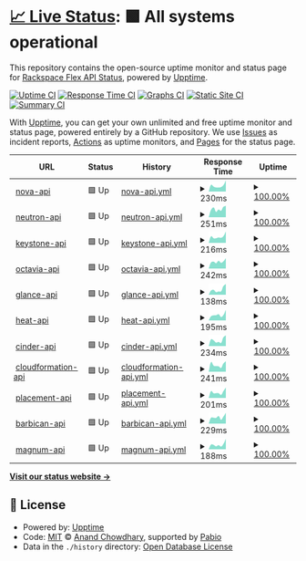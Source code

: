 # [📈 Live Status](https://status.api.iad3.rackspacecloud.com/): <!--live status--> **🟩 All systems operational**

This repository contains the open-source uptime monitor and status page for [Rackspace Flex API Status](https://status.api.iad3.rackspacecloud.com/), powered by [Upptime](https://github.com/upptime/upptime).

[![Uptime CI](https://github.com/the2hill/rs-flex-uptime-iad/workflows/Uptime%20CI/badge.svg)](https://github.com/the2hill/rs-flex-uptime-iad/actions?query=workflow%3A%22Uptime+CI%22)
[![Response Time CI](https://github.com/the2hill/rs-flex-uptime-iad/workflows/Response%20Time%20CI/badge.svg)](https://github.com/the2hill/rs-flex-uptime-iad/actions?query=workflow%3A%22Response+Time+CI%22)
[![Graphs CI](https://github.com/the2hill/rs-flex-uptime-iad/workflows/Graphs%20CI/badge.svg)](https://github.com/the2hill/rs-flex-uptime-iad/actions?query=workflow%3A%22Graphs+CI%22)
[![Static Site CI](https://github.com/the2hill/rs-flex-uptime-iad/workflows/Static%20Site%20CI/badge.svg)](https://github.com/the2hill/rs-flex-uptime-iad/actions?query=workflow%3A%22Static+Site+CI%22)
[![Summary CI](https://github.com/the2hill/rs-flex-uptime-iad/workflows/Summary%20CI/badge.svg)](https://github.com/the2hill/rs-flex-uptime-iad/actions?query=workflow%3A%22Summary+CI%22)

With [Upptime](https://upptime.js.org), you can get your own unlimited and free uptime monitor and status page, powered entirely by a GitHub repository. We use [Issues](https://github.com/the2hill/rs-flex-uptime-iad/issues) as incident reports, [Actions](https://github.com/the2hill/rs-flex-uptime-iad/actions) as uptime monitors, and [Pages](https://status.api.iad3.rackspacecloud.com/) for the status page.

<!--start: status pages-->
<!-- This summary is generated by Upptime (https://github.com/upptime/upptime) -->
<!-- Do not edit this manually, your changes will be overwritten -->
<!-- prettier-ignore -->
| URL | Status | History | Response Time | Uptime |
| --- | ------ | ------- | ------------- | ------ |
| <img alt="" src="https://icons.duckduckgo.com/ip3/nova.api.iad3.rackspacecloud.com.ico" height="13"> [nova-api](https://nova.api.iad3.rackspacecloud.com) | 🟩 Up | [nova-api.yml](https://github.com/the2hill/rs-flex-uptime-iad/commits/HEAD/history/nova-api.yml) | <details><summary><img alt="Response time graph" src="./graphs/nova-api/response-time-week.png" height="20"> 230ms</summary><br><a href="https://status.api.iad3.rackspacecloud.com/history/nova-api"><img alt="Response time 258" src="https://img.shields.io/endpoint?url=https%3A%2F%2Fraw.githubusercontent.com%2Fthe2hill%2Frs-flex-uptime-iad%2FHEAD%2Fapi%2Fnova-api%2Fresponse-time.json"></a><br><a href="https://status.api.iad3.rackspacecloud.com/history/nova-api"><img alt="24-hour response time 426" src="https://img.shields.io/endpoint?url=https%3A%2F%2Fraw.githubusercontent.com%2Fthe2hill%2Frs-flex-uptime-iad%2FHEAD%2Fapi%2Fnova-api%2Fresponse-time-day.json"></a><br><a href="https://status.api.iad3.rackspacecloud.com/history/nova-api"><img alt="7-day response time 230" src="https://img.shields.io/endpoint?url=https%3A%2F%2Fraw.githubusercontent.com%2Fthe2hill%2Frs-flex-uptime-iad%2FHEAD%2Fapi%2Fnova-api%2Fresponse-time-week.json"></a><br><a href="https://status.api.iad3.rackspacecloud.com/history/nova-api"><img alt="30-day response time 238" src="https://img.shields.io/endpoint?url=https%3A%2F%2Fraw.githubusercontent.com%2Fthe2hill%2Frs-flex-uptime-iad%2FHEAD%2Fapi%2Fnova-api%2Fresponse-time-month.json"></a><br><a href="https://status.api.iad3.rackspacecloud.com/history/nova-api"><img alt="1-year response time 258" src="https://img.shields.io/endpoint?url=https%3A%2F%2Fraw.githubusercontent.com%2Fthe2hill%2Frs-flex-uptime-iad%2FHEAD%2Fapi%2Fnova-api%2Fresponse-time-year.json"></a></details> | <details><summary><a href="https://status.api.iad3.rackspacecloud.com/history/nova-api">100.00%</a></summary><a href="https://status.api.iad3.rackspacecloud.com/history/nova-api"><img alt="All-time uptime 100.00%" src="https://img.shields.io/endpoint?url=https%3A%2F%2Fraw.githubusercontent.com%2Fthe2hill%2Frs-flex-uptime-iad%2FHEAD%2Fapi%2Fnova-api%2Fuptime.json"></a><br><a href="https://status.api.iad3.rackspacecloud.com/history/nova-api"><img alt="24-hour uptime 100.00%" src="https://img.shields.io/endpoint?url=https%3A%2F%2Fraw.githubusercontent.com%2Fthe2hill%2Frs-flex-uptime-iad%2FHEAD%2Fapi%2Fnova-api%2Fuptime-day.json"></a><br><a href="https://status.api.iad3.rackspacecloud.com/history/nova-api"><img alt="7-day uptime 100.00%" src="https://img.shields.io/endpoint?url=https%3A%2F%2Fraw.githubusercontent.com%2Fthe2hill%2Frs-flex-uptime-iad%2FHEAD%2Fapi%2Fnova-api%2Fuptime-week.json"></a><br><a href="https://status.api.iad3.rackspacecloud.com/history/nova-api"><img alt="30-day uptime 100.00%" src="https://img.shields.io/endpoint?url=https%3A%2F%2Fraw.githubusercontent.com%2Fthe2hill%2Frs-flex-uptime-iad%2FHEAD%2Fapi%2Fnova-api%2Fuptime-month.json"></a><br><a href="https://status.api.iad3.rackspacecloud.com/history/nova-api"><img alt="1-year uptime 100.00%" src="https://img.shields.io/endpoint?url=https%3A%2F%2Fraw.githubusercontent.com%2Fthe2hill%2Frs-flex-uptime-iad%2FHEAD%2Fapi%2Fnova-api%2Fuptime-year.json"></a></details>
| <img alt="" src="https://icons.duckduckgo.com/ip3/neutron.api.iad3.rackspacecloud.com.ico" height="13"> [neutron-api](https://neutron.api.iad3.rackspacecloud.com) | 🟩 Up | [neutron-api.yml](https://github.com/the2hill/rs-flex-uptime-iad/commits/HEAD/history/neutron-api.yml) | <details><summary><img alt="Response time graph" src="./graphs/neutron-api/response-time-week.png" height="20"> 251ms</summary><br><a href="https://status.api.iad3.rackspacecloud.com/history/neutron-api"><img alt="Response time 239" src="https://img.shields.io/endpoint?url=https%3A%2F%2Fraw.githubusercontent.com%2Fthe2hill%2Frs-flex-uptime-iad%2FHEAD%2Fapi%2Fneutron-api%2Fresponse-time.json"></a><br><a href="https://status.api.iad3.rackspacecloud.com/history/neutron-api"><img alt="24-hour response time 346" src="https://img.shields.io/endpoint?url=https%3A%2F%2Fraw.githubusercontent.com%2Fthe2hill%2Frs-flex-uptime-iad%2FHEAD%2Fapi%2Fneutron-api%2Fresponse-time-day.json"></a><br><a href="https://status.api.iad3.rackspacecloud.com/history/neutron-api"><img alt="7-day response time 251" src="https://img.shields.io/endpoint?url=https%3A%2F%2Fraw.githubusercontent.com%2Fthe2hill%2Frs-flex-uptime-iad%2FHEAD%2Fapi%2Fneutron-api%2Fresponse-time-week.json"></a><br><a href="https://status.api.iad3.rackspacecloud.com/history/neutron-api"><img alt="30-day response time 239" src="https://img.shields.io/endpoint?url=https%3A%2F%2Fraw.githubusercontent.com%2Fthe2hill%2Frs-flex-uptime-iad%2FHEAD%2Fapi%2Fneutron-api%2Fresponse-time-month.json"></a><br><a href="https://status.api.iad3.rackspacecloud.com/history/neutron-api"><img alt="1-year response time 239" src="https://img.shields.io/endpoint?url=https%3A%2F%2Fraw.githubusercontent.com%2Fthe2hill%2Frs-flex-uptime-iad%2FHEAD%2Fapi%2Fneutron-api%2Fresponse-time-year.json"></a></details> | <details><summary><a href="https://status.api.iad3.rackspacecloud.com/history/neutron-api">100.00%</a></summary><a href="https://status.api.iad3.rackspacecloud.com/history/neutron-api"><img alt="All-time uptime 100.00%" src="https://img.shields.io/endpoint?url=https%3A%2F%2Fraw.githubusercontent.com%2Fthe2hill%2Frs-flex-uptime-iad%2FHEAD%2Fapi%2Fneutron-api%2Fuptime.json"></a><br><a href="https://status.api.iad3.rackspacecloud.com/history/neutron-api"><img alt="24-hour uptime 100.00%" src="https://img.shields.io/endpoint?url=https%3A%2F%2Fraw.githubusercontent.com%2Fthe2hill%2Frs-flex-uptime-iad%2FHEAD%2Fapi%2Fneutron-api%2Fuptime-day.json"></a><br><a href="https://status.api.iad3.rackspacecloud.com/history/neutron-api"><img alt="7-day uptime 100.00%" src="https://img.shields.io/endpoint?url=https%3A%2F%2Fraw.githubusercontent.com%2Fthe2hill%2Frs-flex-uptime-iad%2FHEAD%2Fapi%2Fneutron-api%2Fuptime-week.json"></a><br><a href="https://status.api.iad3.rackspacecloud.com/history/neutron-api"><img alt="30-day uptime 100.00%" src="https://img.shields.io/endpoint?url=https%3A%2F%2Fraw.githubusercontent.com%2Fthe2hill%2Frs-flex-uptime-iad%2FHEAD%2Fapi%2Fneutron-api%2Fuptime-month.json"></a><br><a href="https://status.api.iad3.rackspacecloud.com/history/neutron-api"><img alt="1-year uptime 100.00%" src="https://img.shields.io/endpoint?url=https%3A%2F%2Fraw.githubusercontent.com%2Fthe2hill%2Frs-flex-uptime-iad%2FHEAD%2Fapi%2Fneutron-api%2Fuptime-year.json"></a></details>
| <img alt="" src="https://icons.duckduckgo.com/ip3/keystone.api.iad3.rackspacecloud.com.ico" height="13"> [keystone-api](https://keystone.api.iad3.rackspacecloud.com/v3) | 🟩 Up | [keystone-api.yml](https://github.com/the2hill/rs-flex-uptime-iad/commits/HEAD/history/keystone-api.yml) | <details><summary><img alt="Response time graph" src="./graphs/keystone-api/response-time-week.png" height="20"> 216ms</summary><br><a href="https://status.api.iad3.rackspacecloud.com/history/keystone-api"><img alt="Response time 224" src="https://img.shields.io/endpoint?url=https%3A%2F%2Fraw.githubusercontent.com%2Fthe2hill%2Frs-flex-uptime-iad%2FHEAD%2Fapi%2Fkeystone-api%2Fresponse-time.json"></a><br><a href="https://status.api.iad3.rackspacecloud.com/history/keystone-api"><img alt="24-hour response time 390" src="https://img.shields.io/endpoint?url=https%3A%2F%2Fraw.githubusercontent.com%2Fthe2hill%2Frs-flex-uptime-iad%2FHEAD%2Fapi%2Fkeystone-api%2Fresponse-time-day.json"></a><br><a href="https://status.api.iad3.rackspacecloud.com/history/keystone-api"><img alt="7-day response time 216" src="https://img.shields.io/endpoint?url=https%3A%2F%2Fraw.githubusercontent.com%2Fthe2hill%2Frs-flex-uptime-iad%2FHEAD%2Fapi%2Fkeystone-api%2Fresponse-time-week.json"></a><br><a href="https://status.api.iad3.rackspacecloud.com/history/keystone-api"><img alt="30-day response time 224" src="https://img.shields.io/endpoint?url=https%3A%2F%2Fraw.githubusercontent.com%2Fthe2hill%2Frs-flex-uptime-iad%2FHEAD%2Fapi%2Fkeystone-api%2Fresponse-time-month.json"></a><br><a href="https://status.api.iad3.rackspacecloud.com/history/keystone-api"><img alt="1-year response time 224" src="https://img.shields.io/endpoint?url=https%3A%2F%2Fraw.githubusercontent.com%2Fthe2hill%2Frs-flex-uptime-iad%2FHEAD%2Fapi%2Fkeystone-api%2Fresponse-time-year.json"></a></details> | <details><summary><a href="https://status.api.iad3.rackspacecloud.com/history/keystone-api">100.00%</a></summary><a href="https://status.api.iad3.rackspacecloud.com/history/keystone-api"><img alt="All-time uptime 100.00%" src="https://img.shields.io/endpoint?url=https%3A%2F%2Fraw.githubusercontent.com%2Fthe2hill%2Frs-flex-uptime-iad%2FHEAD%2Fapi%2Fkeystone-api%2Fuptime.json"></a><br><a href="https://status.api.iad3.rackspacecloud.com/history/keystone-api"><img alt="24-hour uptime 100.00%" src="https://img.shields.io/endpoint?url=https%3A%2F%2Fraw.githubusercontent.com%2Fthe2hill%2Frs-flex-uptime-iad%2FHEAD%2Fapi%2Fkeystone-api%2Fuptime-day.json"></a><br><a href="https://status.api.iad3.rackspacecloud.com/history/keystone-api"><img alt="7-day uptime 100.00%" src="https://img.shields.io/endpoint?url=https%3A%2F%2Fraw.githubusercontent.com%2Fthe2hill%2Frs-flex-uptime-iad%2FHEAD%2Fapi%2Fkeystone-api%2Fuptime-week.json"></a><br><a href="https://status.api.iad3.rackspacecloud.com/history/keystone-api"><img alt="30-day uptime 100.00%" src="https://img.shields.io/endpoint?url=https%3A%2F%2Fraw.githubusercontent.com%2Fthe2hill%2Frs-flex-uptime-iad%2FHEAD%2Fapi%2Fkeystone-api%2Fuptime-month.json"></a><br><a href="https://status.api.iad3.rackspacecloud.com/history/keystone-api"><img alt="1-year uptime 100.00%" src="https://img.shields.io/endpoint?url=https%3A%2F%2Fraw.githubusercontent.com%2Fthe2hill%2Frs-flex-uptime-iad%2FHEAD%2Fapi%2Fkeystone-api%2Fuptime-year.json"></a></details>
| <img alt="" src="https://icons.duckduckgo.com/ip3/octavia.api.iad3.rackspacecloud.com.ico" height="13"> [octavia-api](https://octavia.api.iad3.rackspacecloud.com) | 🟩 Up | [octavia-api.yml](https://github.com/the2hill/rs-flex-uptime-iad/commits/HEAD/history/octavia-api.yml) | <details><summary><img alt="Response time graph" src="./graphs/octavia-api/response-time-week.png" height="20"> 242ms</summary><br><a href="https://status.api.iad3.rackspacecloud.com/history/octavia-api"><img alt="Response time 212" src="https://img.shields.io/endpoint?url=https%3A%2F%2Fraw.githubusercontent.com%2Fthe2hill%2Frs-flex-uptime-iad%2FHEAD%2Fapi%2Foctavia-api%2Fresponse-time.json"></a><br><a href="https://status.api.iad3.rackspacecloud.com/history/octavia-api"><img alt="24-hour response time 356" src="https://img.shields.io/endpoint?url=https%3A%2F%2Fraw.githubusercontent.com%2Fthe2hill%2Frs-flex-uptime-iad%2FHEAD%2Fapi%2Foctavia-api%2Fresponse-time-day.json"></a><br><a href="https://status.api.iad3.rackspacecloud.com/history/octavia-api"><img alt="7-day response time 242" src="https://img.shields.io/endpoint?url=https%3A%2F%2Fraw.githubusercontent.com%2Fthe2hill%2Frs-flex-uptime-iad%2FHEAD%2Fapi%2Foctavia-api%2Fresponse-time-week.json"></a><br><a href="https://status.api.iad3.rackspacecloud.com/history/octavia-api"><img alt="30-day response time 235" src="https://img.shields.io/endpoint?url=https%3A%2F%2Fraw.githubusercontent.com%2Fthe2hill%2Frs-flex-uptime-iad%2FHEAD%2Fapi%2Foctavia-api%2Fresponse-time-month.json"></a><br><a href="https://status.api.iad3.rackspacecloud.com/history/octavia-api"><img alt="1-year response time 212" src="https://img.shields.io/endpoint?url=https%3A%2F%2Fraw.githubusercontent.com%2Fthe2hill%2Frs-flex-uptime-iad%2FHEAD%2Fapi%2Foctavia-api%2Fresponse-time-year.json"></a></details> | <details><summary><a href="https://status.api.iad3.rackspacecloud.com/history/octavia-api">100.00%</a></summary><a href="https://status.api.iad3.rackspacecloud.com/history/octavia-api"><img alt="All-time uptime 100.00%" src="https://img.shields.io/endpoint?url=https%3A%2F%2Fraw.githubusercontent.com%2Fthe2hill%2Frs-flex-uptime-iad%2FHEAD%2Fapi%2Foctavia-api%2Fuptime.json"></a><br><a href="https://status.api.iad3.rackspacecloud.com/history/octavia-api"><img alt="24-hour uptime 100.00%" src="https://img.shields.io/endpoint?url=https%3A%2F%2Fraw.githubusercontent.com%2Fthe2hill%2Frs-flex-uptime-iad%2FHEAD%2Fapi%2Foctavia-api%2Fuptime-day.json"></a><br><a href="https://status.api.iad3.rackspacecloud.com/history/octavia-api"><img alt="7-day uptime 100.00%" src="https://img.shields.io/endpoint?url=https%3A%2F%2Fraw.githubusercontent.com%2Fthe2hill%2Frs-flex-uptime-iad%2FHEAD%2Fapi%2Foctavia-api%2Fuptime-week.json"></a><br><a href="https://status.api.iad3.rackspacecloud.com/history/octavia-api"><img alt="30-day uptime 100.00%" src="https://img.shields.io/endpoint?url=https%3A%2F%2Fraw.githubusercontent.com%2Fthe2hill%2Frs-flex-uptime-iad%2FHEAD%2Fapi%2Foctavia-api%2Fuptime-month.json"></a><br><a href="https://status.api.iad3.rackspacecloud.com/history/octavia-api"><img alt="1-year uptime 100.00%" src="https://img.shields.io/endpoint?url=https%3A%2F%2Fraw.githubusercontent.com%2Fthe2hill%2Frs-flex-uptime-iad%2FHEAD%2Fapi%2Foctavia-api%2Fuptime-year.json"></a></details>
| <img alt="" src="https://icons.duckduckgo.com/ip3/glance.api.iad3.rackspacecloud.com.ico" height="13"> [glance-api](https://glance.api.iad3.rackspacecloud.com) | 🟩 Up | [glance-api.yml](https://github.com/the2hill/rs-flex-uptime-iad/commits/HEAD/history/glance-api.yml) | <details><summary><img alt="Response time graph" src="./graphs/glance-api/response-time-week.png" height="20"> 138ms</summary><br><a href="https://status.api.iad3.rackspacecloud.com/history/glance-api"><img alt="Response time 198" src="https://img.shields.io/endpoint?url=https%3A%2F%2Fraw.githubusercontent.com%2Fthe2hill%2Frs-flex-uptime-iad%2FHEAD%2Fapi%2Fglance-api%2Fresponse-time.json"></a><br><a href="https://status.api.iad3.rackspacecloud.com/history/glance-api"><img alt="24-hour response time 280" src="https://img.shields.io/endpoint?url=https%3A%2F%2Fraw.githubusercontent.com%2Fthe2hill%2Frs-flex-uptime-iad%2FHEAD%2Fapi%2Fglance-api%2Fresponse-time-day.json"></a><br><a href="https://status.api.iad3.rackspacecloud.com/history/glance-api"><img alt="7-day response time 138" src="https://img.shields.io/endpoint?url=https%3A%2F%2Fraw.githubusercontent.com%2Fthe2hill%2Frs-flex-uptime-iad%2FHEAD%2Fapi%2Fglance-api%2Fresponse-time-week.json"></a><br><a href="https://status.api.iad3.rackspacecloud.com/history/glance-api"><img alt="30-day response time 157" src="https://img.shields.io/endpoint?url=https%3A%2F%2Fraw.githubusercontent.com%2Fthe2hill%2Frs-flex-uptime-iad%2FHEAD%2Fapi%2Fglance-api%2Fresponse-time-month.json"></a><br><a href="https://status.api.iad3.rackspacecloud.com/history/glance-api"><img alt="1-year response time 198" src="https://img.shields.io/endpoint?url=https%3A%2F%2Fraw.githubusercontent.com%2Fthe2hill%2Frs-flex-uptime-iad%2FHEAD%2Fapi%2Fglance-api%2Fresponse-time-year.json"></a></details> | <details><summary><a href="https://status.api.iad3.rackspacecloud.com/history/glance-api">100.00%</a></summary><a href="https://status.api.iad3.rackspacecloud.com/history/glance-api"><img alt="All-time uptime 100.00%" src="https://img.shields.io/endpoint?url=https%3A%2F%2Fraw.githubusercontent.com%2Fthe2hill%2Frs-flex-uptime-iad%2FHEAD%2Fapi%2Fglance-api%2Fuptime.json"></a><br><a href="https://status.api.iad3.rackspacecloud.com/history/glance-api"><img alt="24-hour uptime 100.00%" src="https://img.shields.io/endpoint?url=https%3A%2F%2Fraw.githubusercontent.com%2Fthe2hill%2Frs-flex-uptime-iad%2FHEAD%2Fapi%2Fglance-api%2Fuptime-day.json"></a><br><a href="https://status.api.iad3.rackspacecloud.com/history/glance-api"><img alt="7-day uptime 100.00%" src="https://img.shields.io/endpoint?url=https%3A%2F%2Fraw.githubusercontent.com%2Fthe2hill%2Frs-flex-uptime-iad%2FHEAD%2Fapi%2Fglance-api%2Fuptime-week.json"></a><br><a href="https://status.api.iad3.rackspacecloud.com/history/glance-api"><img alt="30-day uptime 100.00%" src="https://img.shields.io/endpoint?url=https%3A%2F%2Fraw.githubusercontent.com%2Fthe2hill%2Frs-flex-uptime-iad%2FHEAD%2Fapi%2Fglance-api%2Fuptime-month.json"></a><br><a href="https://status.api.iad3.rackspacecloud.com/history/glance-api"><img alt="1-year uptime 100.00%" src="https://img.shields.io/endpoint?url=https%3A%2F%2Fraw.githubusercontent.com%2Fthe2hill%2Frs-flex-uptime-iad%2FHEAD%2Fapi%2Fglance-api%2Fuptime-year.json"></a></details>
| <img alt="" src="https://icons.duckduckgo.com/ip3/heat.api.iad3.rackspacecloud.com.ico" height="13"> [heat-api](https://heat.api.iad3.rackspacecloud.com) | 🟩 Up | [heat-api.yml](https://github.com/the2hill/rs-flex-uptime-iad/commits/HEAD/history/heat-api.yml) | <details><summary><img alt="Response time graph" src="./graphs/heat-api/response-time-week.png" height="20"> 195ms</summary><br><a href="https://status.api.iad3.rackspacecloud.com/history/heat-api"><img alt="Response time 199" src="https://img.shields.io/endpoint?url=https%3A%2F%2Fraw.githubusercontent.com%2Fthe2hill%2Frs-flex-uptime-iad%2FHEAD%2Fapi%2Fheat-api%2Fresponse-time.json"></a><br><a href="https://status.api.iad3.rackspacecloud.com/history/heat-api"><img alt="24-hour response time 361" src="https://img.shields.io/endpoint?url=https%3A%2F%2Fraw.githubusercontent.com%2Fthe2hill%2Frs-flex-uptime-iad%2FHEAD%2Fapi%2Fheat-api%2Fresponse-time-day.json"></a><br><a href="https://status.api.iad3.rackspacecloud.com/history/heat-api"><img alt="7-day response time 195" src="https://img.shields.io/endpoint?url=https%3A%2F%2Fraw.githubusercontent.com%2Fthe2hill%2Frs-flex-uptime-iad%2FHEAD%2Fapi%2Fheat-api%2Fresponse-time-week.json"></a><br><a href="https://status.api.iad3.rackspacecloud.com/history/heat-api"><img alt="30-day response time 223" src="https://img.shields.io/endpoint?url=https%3A%2F%2Fraw.githubusercontent.com%2Fthe2hill%2Frs-flex-uptime-iad%2FHEAD%2Fapi%2Fheat-api%2Fresponse-time-month.json"></a><br><a href="https://status.api.iad3.rackspacecloud.com/history/heat-api"><img alt="1-year response time 199" src="https://img.shields.io/endpoint?url=https%3A%2F%2Fraw.githubusercontent.com%2Fthe2hill%2Frs-flex-uptime-iad%2FHEAD%2Fapi%2Fheat-api%2Fresponse-time-year.json"></a></details> | <details><summary><a href="https://status.api.iad3.rackspacecloud.com/history/heat-api">100.00%</a></summary><a href="https://status.api.iad3.rackspacecloud.com/history/heat-api"><img alt="All-time uptime 99.94%" src="https://img.shields.io/endpoint?url=https%3A%2F%2Fraw.githubusercontent.com%2Fthe2hill%2Frs-flex-uptime-iad%2FHEAD%2Fapi%2Fheat-api%2Fuptime.json"></a><br><a href="https://status.api.iad3.rackspacecloud.com/history/heat-api"><img alt="24-hour uptime 100.00%" src="https://img.shields.io/endpoint?url=https%3A%2F%2Fraw.githubusercontent.com%2Fthe2hill%2Frs-flex-uptime-iad%2FHEAD%2Fapi%2Fheat-api%2Fuptime-day.json"></a><br><a href="https://status.api.iad3.rackspacecloud.com/history/heat-api"><img alt="7-day uptime 100.00%" src="https://img.shields.io/endpoint?url=https%3A%2F%2Fraw.githubusercontent.com%2Fthe2hill%2Frs-flex-uptime-iad%2FHEAD%2Fapi%2Fheat-api%2Fuptime-week.json"></a><br><a href="https://status.api.iad3.rackspacecloud.com/history/heat-api"><img alt="30-day uptime 100.00%" src="https://img.shields.io/endpoint?url=https%3A%2F%2Fraw.githubusercontent.com%2Fthe2hill%2Frs-flex-uptime-iad%2FHEAD%2Fapi%2Fheat-api%2Fuptime-month.json"></a><br><a href="https://status.api.iad3.rackspacecloud.com/history/heat-api"><img alt="1-year uptime 99.94%" src="https://img.shields.io/endpoint?url=https%3A%2F%2Fraw.githubusercontent.com%2Fthe2hill%2Frs-flex-uptime-iad%2FHEAD%2Fapi%2Fheat-api%2Fuptime-year.json"></a></details>
| <img alt="" src="https://icons.duckduckgo.com/ip3/cinder.api.iad3.rackspacecloud.com.ico" height="13"> [cinder-api](https://cinder.api.iad3.rackspacecloud.com) | 🟩 Up | [cinder-api.yml](https://github.com/the2hill/rs-flex-uptime-iad/commits/HEAD/history/cinder-api.yml) | <details><summary><img alt="Response time graph" src="./graphs/cinder-api/response-time-week.png" height="20"> 234ms</summary><br><a href="https://status.api.iad3.rackspacecloud.com/history/cinder-api"><img alt="Response time 200" src="https://img.shields.io/endpoint?url=https%3A%2F%2Fraw.githubusercontent.com%2Fthe2hill%2Frs-flex-uptime-iad%2FHEAD%2Fapi%2Fcinder-api%2Fresponse-time.json"></a><br><a href="https://status.api.iad3.rackspacecloud.com/history/cinder-api"><img alt="24-hour response time 419" src="https://img.shields.io/endpoint?url=https%3A%2F%2Fraw.githubusercontent.com%2Fthe2hill%2Frs-flex-uptime-iad%2FHEAD%2Fapi%2Fcinder-api%2Fresponse-time-day.json"></a><br><a href="https://status.api.iad3.rackspacecloud.com/history/cinder-api"><img alt="7-day response time 234" src="https://img.shields.io/endpoint?url=https%3A%2F%2Fraw.githubusercontent.com%2Fthe2hill%2Frs-flex-uptime-iad%2FHEAD%2Fapi%2Fcinder-api%2Fresponse-time-week.json"></a><br><a href="https://status.api.iad3.rackspacecloud.com/history/cinder-api"><img alt="30-day response time 213" src="https://img.shields.io/endpoint?url=https%3A%2F%2Fraw.githubusercontent.com%2Fthe2hill%2Frs-flex-uptime-iad%2FHEAD%2Fapi%2Fcinder-api%2Fresponse-time-month.json"></a><br><a href="https://status.api.iad3.rackspacecloud.com/history/cinder-api"><img alt="1-year response time 200" src="https://img.shields.io/endpoint?url=https%3A%2F%2Fraw.githubusercontent.com%2Fthe2hill%2Frs-flex-uptime-iad%2FHEAD%2Fapi%2Fcinder-api%2Fresponse-time-year.json"></a></details> | <details><summary><a href="https://status.api.iad3.rackspacecloud.com/history/cinder-api">100.00%</a></summary><a href="https://status.api.iad3.rackspacecloud.com/history/cinder-api"><img alt="All-time uptime 100.00%" src="https://img.shields.io/endpoint?url=https%3A%2F%2Fraw.githubusercontent.com%2Fthe2hill%2Frs-flex-uptime-iad%2FHEAD%2Fapi%2Fcinder-api%2Fuptime.json"></a><br><a href="https://status.api.iad3.rackspacecloud.com/history/cinder-api"><img alt="24-hour uptime 100.00%" src="https://img.shields.io/endpoint?url=https%3A%2F%2Fraw.githubusercontent.com%2Fthe2hill%2Frs-flex-uptime-iad%2FHEAD%2Fapi%2Fcinder-api%2Fuptime-day.json"></a><br><a href="https://status.api.iad3.rackspacecloud.com/history/cinder-api"><img alt="7-day uptime 100.00%" src="https://img.shields.io/endpoint?url=https%3A%2F%2Fraw.githubusercontent.com%2Fthe2hill%2Frs-flex-uptime-iad%2FHEAD%2Fapi%2Fcinder-api%2Fuptime-week.json"></a><br><a href="https://status.api.iad3.rackspacecloud.com/history/cinder-api"><img alt="30-day uptime 100.00%" src="https://img.shields.io/endpoint?url=https%3A%2F%2Fraw.githubusercontent.com%2Fthe2hill%2Frs-flex-uptime-iad%2FHEAD%2Fapi%2Fcinder-api%2Fuptime-month.json"></a><br><a href="https://status.api.iad3.rackspacecloud.com/history/cinder-api"><img alt="1-year uptime 100.00%" src="https://img.shields.io/endpoint?url=https%3A%2F%2Fraw.githubusercontent.com%2Fthe2hill%2Frs-flex-uptime-iad%2FHEAD%2Fapi%2Fcinder-api%2Fuptime-year.json"></a></details>
| <img alt="" src="https://icons.duckduckgo.com/ip3/cloudformation.api.iad3.rackspacecloud.com.ico" height="13"> [cloudformation-api](https://cloudformation.api.iad3.rackspacecloud.com) | 🟩 Up | [cloudformation-api.yml](https://github.com/the2hill/rs-flex-uptime-iad/commits/HEAD/history/cloudformation-api.yml) | <details><summary><img alt="Response time graph" src="./graphs/cloudformation-api/response-time-week.png" height="20"> 241ms</summary><br><a href="https://status.api.iad3.rackspacecloud.com/history/cloudformation-api"><img alt="Response time 201" src="https://img.shields.io/endpoint?url=https%3A%2F%2Fraw.githubusercontent.com%2Fthe2hill%2Frs-flex-uptime-iad%2FHEAD%2Fapi%2Fcloudformation-api%2Fresponse-time.json"></a><br><a href="https://status.api.iad3.rackspacecloud.com/history/cloudformation-api"><img alt="24-hour response time 364" src="https://img.shields.io/endpoint?url=https%3A%2F%2Fraw.githubusercontent.com%2Fthe2hill%2Frs-flex-uptime-iad%2FHEAD%2Fapi%2Fcloudformation-api%2Fresponse-time-day.json"></a><br><a href="https://status.api.iad3.rackspacecloud.com/history/cloudformation-api"><img alt="7-day response time 241" src="https://img.shields.io/endpoint?url=https%3A%2F%2Fraw.githubusercontent.com%2Fthe2hill%2Frs-flex-uptime-iad%2FHEAD%2Fapi%2Fcloudformation-api%2Fresponse-time-week.json"></a><br><a href="https://status.api.iad3.rackspacecloud.com/history/cloudformation-api"><img alt="30-day response time 224" src="https://img.shields.io/endpoint?url=https%3A%2F%2Fraw.githubusercontent.com%2Fthe2hill%2Frs-flex-uptime-iad%2FHEAD%2Fapi%2Fcloudformation-api%2Fresponse-time-month.json"></a><br><a href="https://status.api.iad3.rackspacecloud.com/history/cloudformation-api"><img alt="1-year response time 201" src="https://img.shields.io/endpoint?url=https%3A%2F%2Fraw.githubusercontent.com%2Fthe2hill%2Frs-flex-uptime-iad%2FHEAD%2Fapi%2Fcloudformation-api%2Fresponse-time-year.json"></a></details> | <details><summary><a href="https://status.api.iad3.rackspacecloud.com/history/cloudformation-api">100.00%</a></summary><a href="https://status.api.iad3.rackspacecloud.com/history/cloudformation-api"><img alt="All-time uptime 99.86%" src="https://img.shields.io/endpoint?url=https%3A%2F%2Fraw.githubusercontent.com%2Fthe2hill%2Frs-flex-uptime-iad%2FHEAD%2Fapi%2Fcloudformation-api%2Fuptime.json"></a><br><a href="https://status.api.iad3.rackspacecloud.com/history/cloudformation-api"><img alt="24-hour uptime 100.00%" src="https://img.shields.io/endpoint?url=https%3A%2F%2Fraw.githubusercontent.com%2Fthe2hill%2Frs-flex-uptime-iad%2FHEAD%2Fapi%2Fcloudformation-api%2Fuptime-day.json"></a><br><a href="https://status.api.iad3.rackspacecloud.com/history/cloudformation-api"><img alt="7-day uptime 100.00%" src="https://img.shields.io/endpoint?url=https%3A%2F%2Fraw.githubusercontent.com%2Fthe2hill%2Frs-flex-uptime-iad%2FHEAD%2Fapi%2Fcloudformation-api%2Fuptime-week.json"></a><br><a href="https://status.api.iad3.rackspacecloud.com/history/cloudformation-api"><img alt="30-day uptime 100.00%" src="https://img.shields.io/endpoint?url=https%3A%2F%2Fraw.githubusercontent.com%2Fthe2hill%2Frs-flex-uptime-iad%2FHEAD%2Fapi%2Fcloudformation-api%2Fuptime-month.json"></a><br><a href="https://status.api.iad3.rackspacecloud.com/history/cloudformation-api"><img alt="1-year uptime 99.86%" src="https://img.shields.io/endpoint?url=https%3A%2F%2Fraw.githubusercontent.com%2Fthe2hill%2Frs-flex-uptime-iad%2FHEAD%2Fapi%2Fcloudformation-api%2Fuptime-year.json"></a></details>
| <img alt="" src="https://icons.duckduckgo.com/ip3/placement.api.iad3.rackspacecloud.com.ico" height="13"> [placement-api](https://placement.api.iad3.rackspacecloud.com) | 🟩 Up | [placement-api.yml](https://github.com/the2hill/rs-flex-uptime-iad/commits/HEAD/history/placement-api.yml) | <details><summary><img alt="Response time graph" src="./graphs/placement-api/response-time-week.png" height="20"> 201ms</summary><br><a href="https://status.api.iad3.rackspacecloud.com/history/placement-api"><img alt="Response time 179" src="https://img.shields.io/endpoint?url=https%3A%2F%2Fraw.githubusercontent.com%2Fthe2hill%2Frs-flex-uptime-iad%2FHEAD%2Fapi%2Fplacement-api%2Fresponse-time.json"></a><br><a href="https://status.api.iad3.rackspacecloud.com/history/placement-api"><img alt="24-hour response time 358" src="https://img.shields.io/endpoint?url=https%3A%2F%2Fraw.githubusercontent.com%2Fthe2hill%2Frs-flex-uptime-iad%2FHEAD%2Fapi%2Fplacement-api%2Fresponse-time-day.json"></a><br><a href="https://status.api.iad3.rackspacecloud.com/history/placement-api"><img alt="7-day response time 201" src="https://img.shields.io/endpoint?url=https%3A%2F%2Fraw.githubusercontent.com%2Fthe2hill%2Frs-flex-uptime-iad%2FHEAD%2Fapi%2Fplacement-api%2Fresponse-time-week.json"></a><br><a href="https://status.api.iad3.rackspacecloud.com/history/placement-api"><img alt="30-day response time 199" src="https://img.shields.io/endpoint?url=https%3A%2F%2Fraw.githubusercontent.com%2Fthe2hill%2Frs-flex-uptime-iad%2FHEAD%2Fapi%2Fplacement-api%2Fresponse-time-month.json"></a><br><a href="https://status.api.iad3.rackspacecloud.com/history/placement-api"><img alt="1-year response time 179" src="https://img.shields.io/endpoint?url=https%3A%2F%2Fraw.githubusercontent.com%2Fthe2hill%2Frs-flex-uptime-iad%2FHEAD%2Fapi%2Fplacement-api%2Fresponse-time-year.json"></a></details> | <details><summary><a href="https://status.api.iad3.rackspacecloud.com/history/placement-api">100.00%</a></summary><a href="https://status.api.iad3.rackspacecloud.com/history/placement-api"><img alt="All-time uptime 100.00%" src="https://img.shields.io/endpoint?url=https%3A%2F%2Fraw.githubusercontent.com%2Fthe2hill%2Frs-flex-uptime-iad%2FHEAD%2Fapi%2Fplacement-api%2Fuptime.json"></a><br><a href="https://status.api.iad3.rackspacecloud.com/history/placement-api"><img alt="24-hour uptime 100.00%" src="https://img.shields.io/endpoint?url=https%3A%2F%2Fraw.githubusercontent.com%2Fthe2hill%2Frs-flex-uptime-iad%2FHEAD%2Fapi%2Fplacement-api%2Fuptime-day.json"></a><br><a href="https://status.api.iad3.rackspacecloud.com/history/placement-api"><img alt="7-day uptime 100.00%" src="https://img.shields.io/endpoint?url=https%3A%2F%2Fraw.githubusercontent.com%2Fthe2hill%2Frs-flex-uptime-iad%2FHEAD%2Fapi%2Fplacement-api%2Fuptime-week.json"></a><br><a href="https://status.api.iad3.rackspacecloud.com/history/placement-api"><img alt="30-day uptime 100.00%" src="https://img.shields.io/endpoint?url=https%3A%2F%2Fraw.githubusercontent.com%2Fthe2hill%2Frs-flex-uptime-iad%2FHEAD%2Fapi%2Fplacement-api%2Fuptime-month.json"></a><br><a href="https://status.api.iad3.rackspacecloud.com/history/placement-api"><img alt="1-year uptime 100.00%" src="https://img.shields.io/endpoint?url=https%3A%2F%2Fraw.githubusercontent.com%2Fthe2hill%2Frs-flex-uptime-iad%2FHEAD%2Fapi%2Fplacement-api%2Fuptime-year.json"></a></details>
| <img alt="" src="https://icons.duckduckgo.com/ip3/barbican.api.iad3.rackspacecloud.com.ico" height="13"> [barbican-api](https://barbican.api.iad3.rackspacecloud.com) | 🟩 Up | [barbican-api.yml](https://github.com/the2hill/rs-flex-uptime-iad/commits/HEAD/history/barbican-api.yml) | <details><summary><img alt="Response time graph" src="./graphs/barbican-api/response-time-week.png" height="20"> 229ms</summary><br><a href="https://status.api.iad3.rackspacecloud.com/history/barbican-api"><img alt="Response time 189" src="https://img.shields.io/endpoint?url=https%3A%2F%2Fraw.githubusercontent.com%2Fthe2hill%2Frs-flex-uptime-iad%2FHEAD%2Fapi%2Fbarbican-api%2Fresponse-time.json"></a><br><a href="https://status.api.iad3.rackspacecloud.com/history/barbican-api"><img alt="24-hour response time 372" src="https://img.shields.io/endpoint?url=https%3A%2F%2Fraw.githubusercontent.com%2Fthe2hill%2Frs-flex-uptime-iad%2FHEAD%2Fapi%2Fbarbican-api%2Fresponse-time-day.json"></a><br><a href="https://status.api.iad3.rackspacecloud.com/history/barbican-api"><img alt="7-day response time 229" src="https://img.shields.io/endpoint?url=https%3A%2F%2Fraw.githubusercontent.com%2Fthe2hill%2Frs-flex-uptime-iad%2FHEAD%2Fapi%2Fbarbican-api%2Fresponse-time-week.json"></a><br><a href="https://status.api.iad3.rackspacecloud.com/history/barbican-api"><img alt="30-day response time 219" src="https://img.shields.io/endpoint?url=https%3A%2F%2Fraw.githubusercontent.com%2Fthe2hill%2Frs-flex-uptime-iad%2FHEAD%2Fapi%2Fbarbican-api%2Fresponse-time-month.json"></a><br><a href="https://status.api.iad3.rackspacecloud.com/history/barbican-api"><img alt="1-year response time 189" src="https://img.shields.io/endpoint?url=https%3A%2F%2Fraw.githubusercontent.com%2Fthe2hill%2Frs-flex-uptime-iad%2FHEAD%2Fapi%2Fbarbican-api%2Fresponse-time-year.json"></a></details> | <details><summary><a href="https://status.api.iad3.rackspacecloud.com/history/barbican-api">100.00%</a></summary><a href="https://status.api.iad3.rackspacecloud.com/history/barbican-api"><img alt="All-time uptime 100.00%" src="https://img.shields.io/endpoint?url=https%3A%2F%2Fraw.githubusercontent.com%2Fthe2hill%2Frs-flex-uptime-iad%2FHEAD%2Fapi%2Fbarbican-api%2Fuptime.json"></a><br><a href="https://status.api.iad3.rackspacecloud.com/history/barbican-api"><img alt="24-hour uptime 100.00%" src="https://img.shields.io/endpoint?url=https%3A%2F%2Fraw.githubusercontent.com%2Fthe2hill%2Frs-flex-uptime-iad%2FHEAD%2Fapi%2Fbarbican-api%2Fuptime-day.json"></a><br><a href="https://status.api.iad3.rackspacecloud.com/history/barbican-api"><img alt="7-day uptime 100.00%" src="https://img.shields.io/endpoint?url=https%3A%2F%2Fraw.githubusercontent.com%2Fthe2hill%2Frs-flex-uptime-iad%2FHEAD%2Fapi%2Fbarbican-api%2Fuptime-week.json"></a><br><a href="https://status.api.iad3.rackspacecloud.com/history/barbican-api"><img alt="30-day uptime 100.00%" src="https://img.shields.io/endpoint?url=https%3A%2F%2Fraw.githubusercontent.com%2Fthe2hill%2Frs-flex-uptime-iad%2FHEAD%2Fapi%2Fbarbican-api%2Fuptime-month.json"></a><br><a href="https://status.api.iad3.rackspacecloud.com/history/barbican-api"><img alt="1-year uptime 100.00%" src="https://img.shields.io/endpoint?url=https%3A%2F%2Fraw.githubusercontent.com%2Fthe2hill%2Frs-flex-uptime-iad%2FHEAD%2Fapi%2Fbarbican-api%2Fuptime-year.json"></a></details>
| <img alt="" src="https://icons.duckduckgo.com/ip3/magnum.api.iad3.rackspacecloud.com.ico" height="13"> [magnum-api](https://magnum.api.iad3.rackspacecloud.com) | 🟩 Up | [magnum-api.yml](https://github.com/the2hill/rs-flex-uptime-iad/commits/HEAD/history/magnum-api.yml) | <details><summary><img alt="Response time graph" src="./graphs/magnum-api/response-time-week.png" height="20"> 188ms</summary><br><a href="https://status.api.iad3.rackspacecloud.com/history/magnum-api"><img alt="Response time 176" src="https://img.shields.io/endpoint?url=https%3A%2F%2Fraw.githubusercontent.com%2Fthe2hill%2Frs-flex-uptime-iad%2FHEAD%2Fapi%2Fmagnum-api%2Fresponse-time.json"></a><br><a href="https://status.api.iad3.rackspacecloud.com/history/magnum-api"><img alt="24-hour response time 401" src="https://img.shields.io/endpoint?url=https%3A%2F%2Fraw.githubusercontent.com%2Fthe2hill%2Frs-flex-uptime-iad%2FHEAD%2Fapi%2Fmagnum-api%2Fresponse-time-day.json"></a><br><a href="https://status.api.iad3.rackspacecloud.com/history/magnum-api"><img alt="7-day response time 188" src="https://img.shields.io/endpoint?url=https%3A%2F%2Fraw.githubusercontent.com%2Fthe2hill%2Frs-flex-uptime-iad%2FHEAD%2Fapi%2Fmagnum-api%2Fresponse-time-week.json"></a><br><a href="https://status.api.iad3.rackspacecloud.com/history/magnum-api"><img alt="30-day response time 207" src="https://img.shields.io/endpoint?url=https%3A%2F%2Fraw.githubusercontent.com%2Fthe2hill%2Frs-flex-uptime-iad%2FHEAD%2Fapi%2Fmagnum-api%2Fresponse-time-month.json"></a><br><a href="https://status.api.iad3.rackspacecloud.com/history/magnum-api"><img alt="1-year response time 176" src="https://img.shields.io/endpoint?url=https%3A%2F%2Fraw.githubusercontent.com%2Fthe2hill%2Frs-flex-uptime-iad%2FHEAD%2Fapi%2Fmagnum-api%2Fresponse-time-year.json"></a></details> | <details><summary><a href="https://status.api.iad3.rackspacecloud.com/history/magnum-api">100.00%</a></summary><a href="https://status.api.iad3.rackspacecloud.com/history/magnum-api"><img alt="All-time uptime 100.00%" src="https://img.shields.io/endpoint?url=https%3A%2F%2Fraw.githubusercontent.com%2Fthe2hill%2Frs-flex-uptime-iad%2FHEAD%2Fapi%2Fmagnum-api%2Fuptime.json"></a><br><a href="https://status.api.iad3.rackspacecloud.com/history/magnum-api"><img alt="24-hour uptime 100.00%" src="https://img.shields.io/endpoint?url=https%3A%2F%2Fraw.githubusercontent.com%2Fthe2hill%2Frs-flex-uptime-iad%2FHEAD%2Fapi%2Fmagnum-api%2Fuptime-day.json"></a><br><a href="https://status.api.iad3.rackspacecloud.com/history/magnum-api"><img alt="7-day uptime 100.00%" src="https://img.shields.io/endpoint?url=https%3A%2F%2Fraw.githubusercontent.com%2Fthe2hill%2Frs-flex-uptime-iad%2FHEAD%2Fapi%2Fmagnum-api%2Fuptime-week.json"></a><br><a href="https://status.api.iad3.rackspacecloud.com/history/magnum-api"><img alt="30-day uptime 100.00%" src="https://img.shields.io/endpoint?url=https%3A%2F%2Fraw.githubusercontent.com%2Fthe2hill%2Frs-flex-uptime-iad%2FHEAD%2Fapi%2Fmagnum-api%2Fuptime-month.json"></a><br><a href="https://status.api.iad3.rackspacecloud.com/history/magnum-api"><img alt="1-year uptime 100.00%" src="https://img.shields.io/endpoint?url=https%3A%2F%2Fraw.githubusercontent.com%2Fthe2hill%2Frs-flex-uptime-iad%2FHEAD%2Fapi%2Fmagnum-api%2Fuptime-year.json"></a></details>

<!--end: status pages-->

[**Visit our status website →**](https://status.api.iad3.rackspacecloud.com/)

## 📄 License

- Powered by: [Upptime](https://github.com/upptime/upptime)
- Code: [MIT](./LICENSE) © [Anand Chowdhary](https://anandchowdhary.com), supported by [Pabio](https://pabio.com)
- Data in the `./history` directory: [Open Database License](https://opendatacommons.org/licenses/odbl/1-0/)
